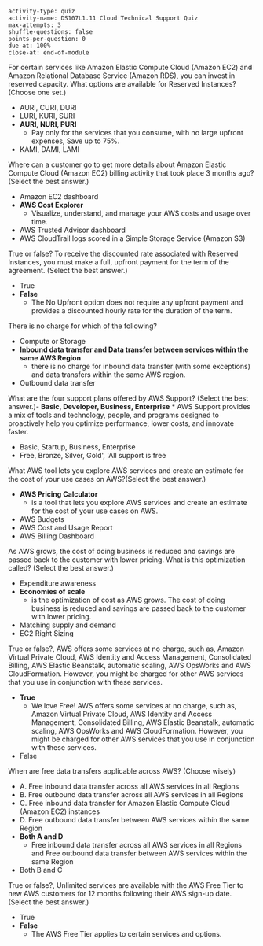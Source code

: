 ```c-lms
activity-type: quiz
activity-name: DS107L1.11 Cloud Technical Support Quiz
max-attempts: 3
shuffle-questions: false
points-per-question: 0
due-at: 100%
close-at: end-of-module
```

For certain services like Amazon Elastic Compute Cloud (Amazon EC2) and Amazon Relational Database Service (Amazon RDS), you can invest in reserved capacity. What options are available for Reserved Instances? (Choose one set.)

- AURI, CURI, DURI
- LURI, KURI, SURI
- **AURI, NURI, PURI**
    * Pay only for the services that you consume, with no large upfront expenses, Save up to 75%.
- KAMI, DAMI, LAMI

Where can a customer go to get more details about Amazon Elastic Compute Cloud (Amazon EC2) billing activity that took place 3 months ago? (Select the best answer.)
- Amazon EC2 dashboard
- **AWS Cost Explorer**
    * Visualize, understand, and manage your AWS costs and usage over time.
- AWS Trusted Advisor dashboard
- AWS CloudTrail logs scored in a Simple Storage Service (Amazon S3)

True or false? To receive the discounted rate associated with Reserved Instances, you must make a full, upfront payment for the term of the agreement. (Select the best answer.)
- True
- **False**
    * The No Upfront option does not require any upfront payment and provides a discounted hourly rate for the duration of the term.

There is no charge for which of the following?
- Compute or Storage
- **Inbound data transfer and Data transfer between services within the same AWS Region**
    * there is no charge for inbound data transfer (with some exceptions) and data transfers within the same AWS region.
- Outbound data transfer

What are the four support plans offered by AWS Support? (Select the best answer.)- **Basic, Developer, Business, Enterprise**
    * AWS Support provides a mix of tools and technology, people, and programs designed to proactively help you optimize performance, lower costs, and innovate faster.
- Basic, Startup, Business, Enterprise
- Free, Bronze, Silver, Gold', 'All support is free

What AWS tool lets you explore AWS services and create an estimate for the cost of your use cases on AWS?(Select the best answer.)
- **AWS Pricing Calculator** 
    * is a tool that lets you explore AWS services and create an estimate for the cost of your use cases on AWS.
- AWS Budgets
- AWS Cost and Usage Report
- AWS Billing Dashboard

As AWS grows, the cost of doing business is reduced and savings are passed back to the customer with lower pricing. What is this optimization called? (Select the best answer.)
- Expenditure awareness
- **Economies of scale** 
    * is the optimization of cost as AWS grows. The cost of doing business is reduced and savings are passed back to the customer with lower pricing.
- Matching supply and demand
- EC2 Right Sizing

True or false?, AWS offers some services at no charge, such as, Amazon Virtual Private Cloud, AWS Identity and Access Management, Consolidated Billing, AWS Elastic Beanstalk, automatic scaling, AWS OpsWorks and AWS CloudFormation. However, you might be charged for other AWS services that you use in conjunction with these services.
- **True**
    * We love Free! AWS offers some services at no charge, such as, Amazon Virtual Private Cloud, AWS Identity and Access Management, Consolidated Billing, AWS Elastic Beanstalk, automatic scaling, AWS OpsWorks and AWS CloudFormation. However, you might be charged for other AWS services that you use in conjunction with these services.
- False

When are free data transfers applicable across AWS? (Choose wisely)
- A. Free inbound data transfer across all AWS services in all Regions
- B. Free outbound data transfer across all AWS services in all Regions
- C. Free inbound data transfer for Amazon Elastic Compute Cloud (Amazon EC2) instances
- D. Free outbound data transfer between AWS services within the same Region
- **Both A and D**
    * Free inbound data transfer across all AWS services in all Regions and Free outbound data transfer between AWS services within the same Region
- Both B and C

True or false?, Unlimited services are available with the AWS Free Tier to new AWS customers for 12 months following their AWS sign-up date. (Select the best answer.)
- True
- **False**
    * The AWS Free Tier applies to certain services and options.